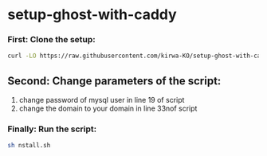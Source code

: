 # setup-ghost-with-caddy

### First: Clone the setup:
```bash
curl -LO https://raw.githubusercontent.com/kirwa-KO/setup-ghost-with-caddy/main/install.sh
```

## Second: Change parameters of the script:
1. change password of mysql user in line 19 of script
2. change the domain to your domain in line 33nof script

### Finally: Run the script:
```bash
sh nstall.sh
```
